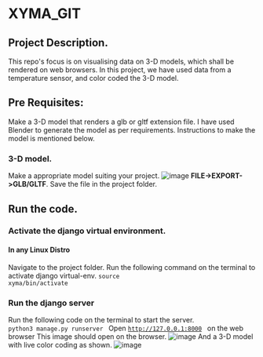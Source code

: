 # XYMA_GIT
## Project Description.
This repo's focus is on visualising data on 3-D models, which shall be rendered on web browsers.
In this project, we have used data from a temperature sensor, and color coded the 3-D model.
## Pre Requisites:
Make a 3-D model that renders a glb or gltf extension file. I have used Blender to generate the model as per requirements.
Instructions to make the model is mentioned below.
### 3-D model.
Make a appropriate model suiting your project.
![image](https://github.com/SiddharthPh/Xyma_Git/blob/master/images/Screenshot%20from%202021-07-31%2009-33-46.png)
**FILE->EXPORT->GLB/GLTF**.
Save the file in the project folder.
## Run the code.
### Activate the django virtual environment.
#### In any Linux Distro
Navigate to the project folder.
Run the following command on the terminal to activate django virtual-env.
<code>source xyma/bin/activate</code>
### Run the django server
Run the following code on the terminal to start the server.
<code> python3 manage.py runserver </code>
Open <code>http://127.0.0.1:8000 </code> on the web browser
This image should open on the browser.
![image](https://github.com/SiddharthPh/Xyma_Git/blob/master/images/Screenshot%20from%202021-06-25%2000-12-35.png)
And a 3-D model with live color coding as shown.
![image](https://github.com/SiddharthPh/Xyma_Git/blob/master/images/Screenshot%20from%202021-07-31%2011-41-17.png)

